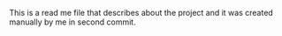 This is a read me file that describes about the project and it was created manually by me in second commit.
